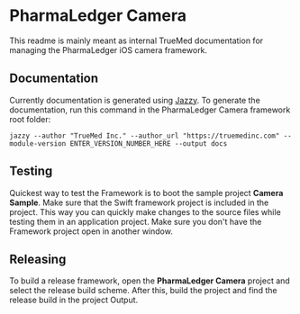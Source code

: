 # PharmaLedger Camera

This readme is mainly meant as internal TrueMed documentation for managing the PharmaLedger iOS camera framework.

## Documentation

Currently documentation is generated using [Jazzy](https://github.com/realm/jazzy). To generate the documentation, run this command in the PharmaLedger Camera framework root folder:

`jazzy --author "TrueMed Inc." --author_url "https://truemedinc.com" --module-version ENTER_VERSION_NUMBER_HERE --output docs`

## Testing

Quickest way to test the Framework is to boot the sample project **Camera Sample**. Make sure that the Swift framework project is included in the project. This way you can quickly make changes to the source files while testing them in an application project. Make sure you don't have the Framework project open in another window.

## Releasing

To build a release framework, open the **PharmaLedger Camera** project and select the release build scheme. After this, build the project and find the release build in the project Output.